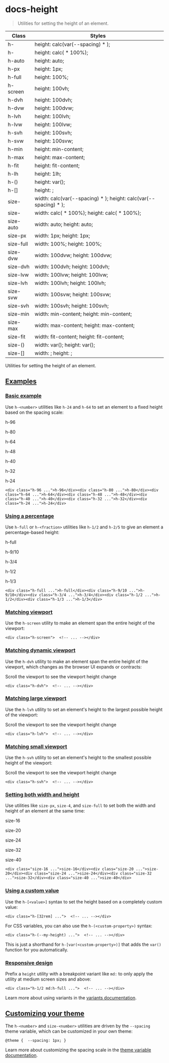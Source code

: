 # docs-height

> Utilities for setting the height of an element.

| Class                    | Styles                                                                           |
| ------------------------ | -------------------------------------------------------------------------------- |
| h-<number>               | height: calc(var(--spacing) * <number>);                                         |
| h-<fraction>             | height: calc(<fraction> * 100%);                                                 |
| h-auto                   | height: auto;                                                                    |
| h-px                     | height: 1px;                                                                     |
| h-full                   | height: 100%;                                                                    |
| h-screen                 | height: 100vh;                                                                   |
| h-dvh                    | height: 100dvh;                                                                  |
| h-dvw                    | height: 100dvw;                                                                  |
| h-lvh                    | height: 100lvh;                                                                  |
| h-lvw                    | height: 100lvw;                                                                  |
| h-svh                    | height: 100svh;                                                                  |
| h-svw                    | height: 100svw;                                                                  |
| h-min                    | height: min-content;                                                             |
| h-max                    | height: max-content;                                                             |
| h-fit                    | height: fit-content;                                                             |
| h-lh                     | height: 1lh;                                                                     |
| h-(<custom-property>)    | height: var(<custom-property>);                                                  |
| h-[<value>]              | height: <value>;                                                                 |
| size-<number>            | width: calc(var(--spacing) * <number>); height: calc(var(--spacing) * <number>); |
| size-<fraction>          | width: calc(<fraction> * 100%); height: calc(<fraction> * 100%);                 |
| size-auto                | width: auto; height: auto;                                                       |
| size-px                  | width: 1px; height: 1px;                                                         |
| size-full                | width: 100%; height: 100%;                                                       |
| size-dvw                 | width: 100dvw; height: 100dvw;                                                   |
| size-dvh                 | width: 100dvh; height: 100dvh;                                                   |
| size-lvw                 | width: 100lvw; height: 100lvw;                                                   |
| size-lvh                 | width: 100lvh; height: 100lvh;                                                   |
| size-svw                 | width: 100svw; height: 100svw;                                                   |
| size-svh                 | width: 100svh; height: 100svh;                                                   |
| size-min                 | width: min-content; height: min-content;                                         |
| size-max                 | width: max-content; height: max-content;                                         |
| size-fit                 | width: fit-content; height: fit-content;                                         |
| size-(<custom-property>) | width: var(<custom-property>); height: var(<custom-property>);                   |
| size-[<value>]           | width: <value>; height: <value>;                                                 |

Utilities for setting the height of an element.

## [Examples](#examples)

### [Basic example](#basic-example)

Use `h-<number>` utilities like `h-24` and `h-64` to set an element to a fixed height based on the spacing scale:

h-96

h-80

h-64

h-48

h-40

h-32

h-24

    <div class="h-96 ...">h-96</div><div class="h-80 ...">h-80</div><div class="h-64 ...">h-64</div><div class="h-48 ...">h-48</div><div class="h-40 ...">h-40</div><div class="h-32 ...">h-32</div><div class="h-24 ...">h-24</div>

### [Using a percentage](#using-a-percentage)

Use `h-full` or `h-<fraction>` utilities like `h-1/2` and `h-2/5` to give an element a percentage-based height:

h-full

h-9/10

h-3/4

h-1/2

h-1/3

    <div class="h-full ...">h-full</div><div class="h-9/10 ...">h-9/10</div><div class="h-3/4 ...">h-3/4</div><div class="h-1/2 ...">h-1/2</div><div class="h-1/3 ...">h-1/3</div>

### [Matching viewport](#matching-viewport)

Use the `h-screen` utility to make an element span the entire height of the viewport:

    <div class="h-screen">  <!-- ... --></div>

### [Matching dynamic viewport](#matching-dynamic-viewport)

Use the `h-dvh` utility to make an element span the entire height of the viewport, which changes as the browser UI expands or contracts:

Scroll the viewport to see the viewport height change

    <div class="h-dvh">  <!-- ... --></div>

### [Matching large viewport](#matching-large-viewport)

Use the `h-lvh` utility to set an element's height to the largest possible height of the viewport:

Scroll the viewport to see the viewport height change

    <div class="h-lvh">  <!-- ... --></div>

### [Matching small viewport](#matching-small-viewport)

Use the `h-svh` utility to set an element's height to the smallest possible height of the viewport:

Scroll the viewport to see the viewport height change

    <div class="h-svh">  <!-- ... --></div>

### [Setting both width and height](#setting-both-width-and-height)

Use utilities like `size-px`, `size-4`, and `size-full` to set both the width and height of an element at the same time:

size-16

size-20

size-24

size-32

size-40

    <div class="size-16 ...">size-16</div><div class="size-20 ...">size-20</div><div class="size-24 ...">size-24</div><div class="size-32 ...">size-32</div><div class="size-40 ...">size-40</div>

### [Using a custom value](#using-a-custom-value)

Use the `h-[<value>]` syntax to set the height based on a completely custom value:

    <div class="h-[32rem] ...">  <!-- ... --></div>

For CSS variables, you can also use the `h-(<custom-property>)` syntax:

    <div class="h-(--my-height) ...">  <!-- ... --></div>

This is just a shorthand for `h-[var(<custom-property>)]` that adds the `var()` function for you automatically.

### [Responsive design](#responsive-design)

Prefix a `height` utility with a breakpoint variant like `md:` to only apply the utility at medium screen sizes and above:

    <div class="h-1/2 md:h-full ...">  <!-- ... --></div>

Learn more about using variants in the [variants documentation](/docs/hover-focus-and-other-states).

## [Customizing your theme](#customizing-your-theme)

The `h-<number>` and `size-<number>` utilities are driven by the `--spacing` theme variable, which can be customized in your own theme:

    @theme {  --spacing: 1px; }

Learn more about customizing the spacing scale in the [theme variable documentation](/docs/theme).
